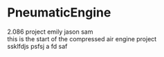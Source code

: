 # PneumaticEngine
2.086 project emily jason sam  
this is the start of the compressed air engine project  
ssklfdjs
psfsj
a
fd
saf
